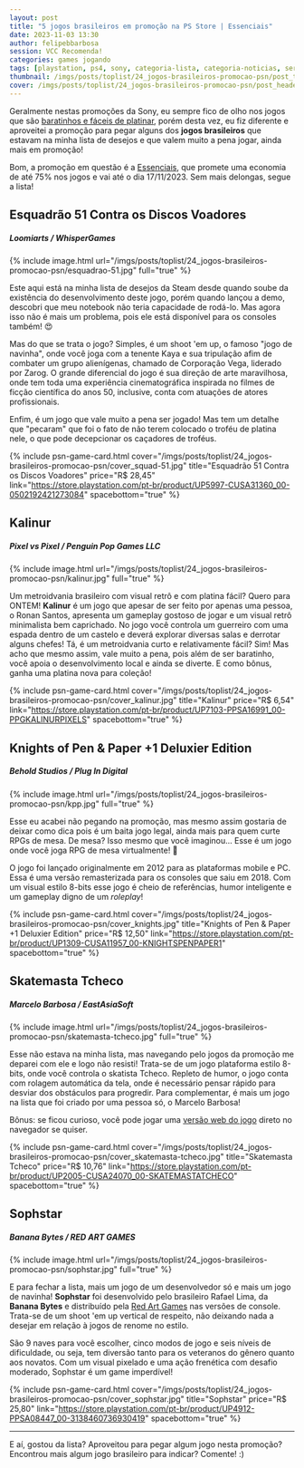 ```yaml
---
layout: post
title: "5 jogos brasileiros em promoção na PS Store | Essenciais"
date: 2023-11-03 13:30
author: felipebbarbosa
session: VCC Recomenda!
categories: games jogando
tags: [playstation, ps4, sony, categoria-lista, categoria-noticias, serie-vcc-recomenda]
thumbnail: /imgs/posts/toplist/24_jogos-brasileiros-promocao-psn/post_thumbnail.jpg
cover: /imgs/posts/toplist/24_jogos-brasileiros-promocao-psn/post_header.jpg
---
```


Geralmente nestas promoções da Sony, eu sempre fico de olho nos jogos que são [baratinhos e fáceis de platinar](/post/promocao-tesouros-ocultos-playstation), porém desta vez, eu fiz diferente e aproveitei a promoção para pegar alguns dos **jogos brasileiros** que estavam na minha lista de desejos e que valem muito a pena jogar, ainda mais em promoção!

<!--more-->

Bom, a promoção em questão é a [Essenciais](https://store.playstation.com/pt-br/category/9d01f039-7058-43e2-93c2-e462d977dc63/1), que promete uma economia de até 75% nos jogos e vai até o dia 17/11/2023. Sem mais delongas, segue a lista!

## Esquadrão 51 Contra os Discos Voadores
##### Loomiarts / WhisperGames

{% include image.html url="/imgs/posts/toplist/24_jogos-brasileiros-promocao-psn/esquadrao-51.jpg" full="true" %}

Este aqui está na minha lista de desejos da Steam desde quando soube da existência do desenvolvimento deste jogo, porém quando lançou a demo, descobri que meu notebook não teria capacidade de rodá-lo. Mas agora isso não é mais um problema, pois ele está disponível para os consoles também! 😍

Mas do que se trata o jogo? Simples, é um shoot 'em up, o famoso "jogo de navinha", onde você joga com a tenente Kaya e sua tripulação afim de combater um grupo alienígenas, chamado de Corporação Vega, liderado por Zarog. O grande diferencial do jogo é sua direção de arte maravilhosa, onde tem toda uma experiência cinematográfica inspirada no filmes de ficção científica do anos 50, inclusive, conta com atuações de atores profissionais.

Enfim, é um jogo que vale muito a pena ser jogado! Mas tem um detalhe que "pecaram" que foi o fato de não terem colocado o troféu de platina nele, o que pode decepcionar os caçadores de troféus.

{% include psn-game-card.html
    cover="/imgs/posts/toplist/24_jogos-brasileiros-promocao-psn/cover_squad-51.jpg"
    title="Esquadrão 51 Contra os Discos Voadores"
    price="R$ 28,45"
    link="https://store.playstation.com/pt-br/product/UP5997-CUSA31360_00-0502192421273084"
    spacebottom="true" %}

## Kalinur
##### Pixel vs Pixel / Penguin Pop Games LLC

{% include image.html url="/imgs/posts/toplist/24_jogos-brasileiros-promocao-psn/kalinur.jpg" full="true" %}

Um metroidvania brasileiro com visual retrô e com platina fácil? Quero para ONTEM! **Kalinur** é um jogo que apesar de ser feito por apenas uma pessoa, o Ronan Santos, apresenta um gameplay gostoso de jogar e um visual retrô minimalista bem caprichado. No jogo você controla um guerreiro com uma espada dentro de um castelo e deverá explorar diversas salas e derrotar alguns chefes! Tá, é um metroidvania curto e relativamente fácil? Sim! Mas acho que mesmo assim, vale muito a pena, pois além de ser baratinho, você apoia o desenvolvimento local e ainda se diverte. E como bônus, ganha uma platina nova para coleção!

{% include psn-game-card.html
    cover="/imgs/posts/toplist/24_jogos-brasileiros-promocao-psn/cover_kalinur.jpg"
    title="Kalinur"
    price="R$ 6,54"
    link="https://store.playstation.com/pt-br/product/UP7103-PPSA16991_00-PPGKALINURPIXELS"
    spacebottom="true" %}


## Knights of Pen & Paper +1 Deluxier Edition
##### Behold Studios / Plug In Digital

{% include image.html url="/imgs/posts/toplist/24_jogos-brasileiros-promocao-psn/kpp.jpg" full="true" %}

Esse eu acabei não pegando na promoção, mas mesmo assim gostaria de deixar como dica pois é um baita jogo legal, ainda mais para quem curte RPGs de mesa. De mesa? Isso mesmo que você imaginou... Esse é um jogo onde você joga RPG de mesa virtualmente! 🤯

O jogo foi lançado originalmente em 2012 para as plataformas mobile e PC. Essa é uma versão remasterizada para os consoles que saiu em 2018. Com um visual estilo 8-bits esse jogo é cheio de referências, humor inteligente e um gameplay digno de um *roleplay*! 

{% include psn-game-card.html
    cover="/imgs/posts/toplist/24_jogos-brasileiros-promocao-psn/cover_knights.jpg"
    title="Knights of Pen & Paper +1 Deluxier Edition"
    price="R$ 12,50"
    link="https://store.playstation.com/pt-br/product/UP1309-CUSA11957_00-KNIGHTSPENPAPER1"
    spacebottom="true" %}

## Skatemasta Tcheco
##### Marcelo Barbosa / EastAsiaSoft

{% include image.html url="/imgs/posts/toplist/24_jogos-brasileiros-promocao-psn/skatemasta-tcheco.jpg" full="true" %}

Esse não estava na minha lista, mas navegando pelo jogos da promoção me deparei com ele e logo não resisti! Trata-se de um jogo plataforma estilo 8-bits, onde você controla o skatista Tcheco. Repleto de humor, o jogo conta com rolagem automática da tela, onde é necessário pensar rápido para desviar dos obstáculos para progredir. Para complementar, é mais um jogo na lista que foi criado por uma pessoa só, o Marcelo Barbosa!

Bônus: se ficou curioso, você pode jogar uma [versão web do jogo](https://tcheco.com/skatemasta/) direto no navegador se quiser.

{% include psn-game-card.html
    cover="/imgs/posts/toplist/24_jogos-brasileiros-promocao-psn/cover_skatemasta-tcheco.jpg"
    title="Skatemasta Tcheco"
    price="R$ 10,76"
    link="https://store.playstation.com/pt-br/product/UP2005-CUSA24070_00-SKATEMASTATCHECO"
    spacebottom="true" %}

## Sophstar
##### Banana Bytes / RED ART GAMES

{% include image.html url="/imgs/posts/toplist/24_jogos-brasileiros-promocao-psn/sophstar.jpg" full="true" %}

E para fechar a lista, mais um jogo de um desenvolvedor só e mais um jogo de navinha! **Sophstar** foi desenvolvido pelo brasileiro Rafael Lima, da **Banana Bytes** e distribuído pela [Red Art Games](https://www.redartgames.com/) nas versões de console. Trata-se de um shoot 'em up vertical de respeito, não deixando nada a desejar em relação à jogos de renome no estilo.

São 9 naves para você escolher, cinco modos de jogo e seis níveis de dificuldade, ou seja, tem diversão tanto para os veteranos do gênero quanto aos novatos. Com um visual pixelado e uma ação frenética com desafio moderado, Sophstar é um game imperdível!

{% include psn-game-card.html
    cover="/imgs/posts/toplist/24_jogos-brasileiros-promocao-psn/cover_sophstar.jpg"
    title="Sophstar"
    price="R$ 25,80"
    link="https://store.playstation.com/pt-br/product/UP4912-PPSA08447_00-3138460736930419"
    spacebottom="true" %}

---

E aí, gostou da lista? Aproveitou para pegar algum jogo nesta promoção? Encontrou mais algum jogo brasileiro para indicar? Comente! :)
